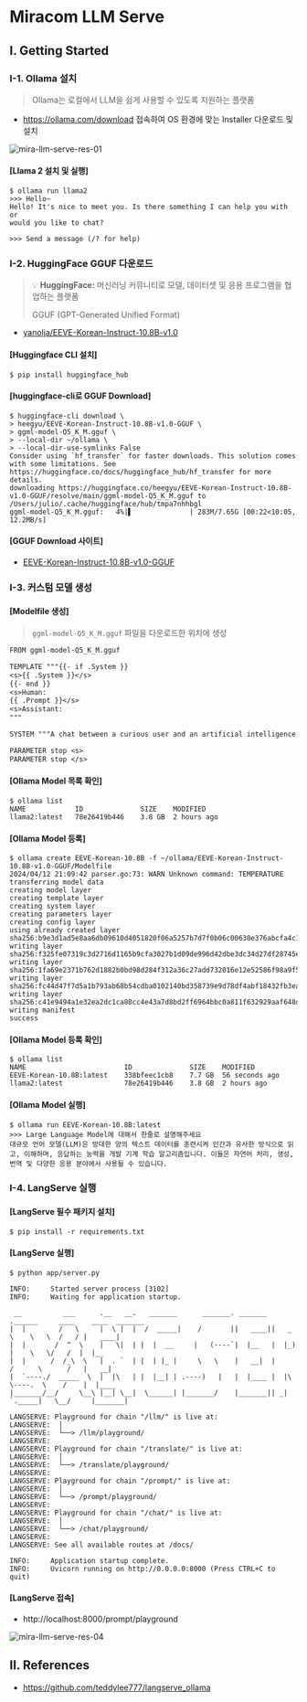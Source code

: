 # Miracom LLM Serve

## I. Getting Started

### I-1. Ollama 설치

> Ollama는 로컬에서 LLM을 쉽게 사용할 수 있도록 지원하는 플랫폼

* https://ollama.com/download 접속하여 OS 환경에 맞는 Installer 다운로드 및 설치

![mira-llm-serve-res-01](https://github.com/miracom-genai/mira-llm-serve/assets/5626425/706428b8-28f2-4c8b-b3b8-16be8f882404)

#### [Llama 2 설치 및 실행]

```shell
$ ollama run llama2
>>> Hello~
Hello! It's nice to meet you. Is there something I can help you with or
would you like to chat?

>>> Send a message (/? for help)
```

### I-2. HuggingFace GGUF 다운로드

> 💡 __HuggingFace:__ 머신러닝 커뮤니티로 모델, 데이터셋 및 응용 프로그램을 협업하는 플랫폼
>
> GGUF (GPT-Generated Unified Format)

* [yanolja/EEVE-Korean-Instruct-10.8B-v1.0](https://huggingface.co/yanolja/EEVE-Korean-Instruct-10.8B-v1.0)

#### [Huggingface CLI 설치]

```shell
$ pip install huggingface_hub
```

#### [huggingface-cli로 GGUF Download]

```shell
$ huggingface-cli download \
> heegyu/EEVE-Korean-Instruct-10.8B-v1.0-GGUF \
> ggml-model-Q5_K_M.gguf \
> --local-dir ~/ollama \
> --local-dir-use-symlinks False
Consider using `hf_transfer` for faster downloads. This solution comes with some limitations. See https://huggingface.co/docs/huggingface_hub/hf_transfer for more details.
downloading https://huggingface.co/heegyu/EEVE-Korean-Instruct-10.8B-v1.0-GGUF/resolve/main/ggml-model-Q5_K_M.gguf to /Users/julio/.cache/huggingface/hub/tmpa7nhhbgl
ggml-model-Q5_K_M.gguf:   4%|▌              | 283M/7.65G [00:22<10:05, 12.2MB/s]
```

#### [GGUF Download 사이트]

* [EEVE-Korean-Instruct-10.8B-v1.0-GGUF](https://huggingface.co/heegyu/EEVE-Korean-Instruct-10.8B-v1.0-GGUF/blob/main/ggml-model-Q5_K_M.gguf)

### I-3. 커스텀 모델 생성

#### [Modelfile 생성]

> `ggml-model-Q5_K_M.gguf` 파일을 다운로드한 위치에 생성

```txt
FROM ggml-model-Q5_K_M.gguf

TEMPLATE """{{- if .System }}
<s>{{ .System }}</s>
{{- end }}
<s>Human:
{{ .Prompt }}</s>
<s>Assistant:
"""

SYSTEM """A chat between a curious user and an artificial intelligence assistant. The assistant gives helpful, detailed, and polite answers to the user's questions."""

PARAMETER stop <s>
PARAMETER stop </s>
```

#### [Ollama Model 목록 확인]

```shell
$ ollama list
NAME         	ID          	SIZE  	MODIFIED
llama2:latest	78e26419b446	3.8 GB	2 hours ago
```

#### [Ollama Model 등록]

```shell
$ ollama create EEVE-Korean-10.8B -f ~/ollama/EEVE-Korean-Instruct-10.8B-v1.0-GGUF/Modelfile
2024/04/12 21:09:42 parser.go:73: WARN Unknown command: TEMPERATURE
transferring model data
creating model layer
creating template layer
creating system layer
creating parameters layer
creating config layer
using already created layer sha256:b9e3d1ad5e8aa6db09610d4051820f06a5257b7d7f0b06c00630e376abcfa4c1
writing layer sha256:f325fe07319c3d2716d1165b9cfa3027b1d09de996d42dbe3dc34d27df28745e
writing layer sha256:1fa69e2371b762d1882b0bd98d284f312a36c27add732016e12e52586f98a9f5
writing layer sha256:fc44d47f7d5a1b793ab68b54cdba0102140bd358739e9d78df4abf18432fb3ea
writing layer sha256:c41e9494a1e32ea2dc1ca80cc4e43a7d8bd2ff6964bbc0a811f632929aaf648d
writing manifest
success
```

#### [Ollama Model 등록 확인]

```shell
$ ollama list
NAME                    	ID          	SIZE  	MODIFIED
EEVE-Korean-10.8B:latest	338bfeec1cb8	7.7 GB	56 seconds ago
llama2:latest           	78e26419b446	3.8 GB	2 hours ago
```

#### [Ollama Model 실행]

```shell
$ ollama run EEVE-Korean-10.8B:latest
>>> Large Language Model에 대해서 한줄로 설명해주세요
대규모 언어 모델(LLM)은 방대한 양의 텍스트 데이터를 훈련시켜 인간과 유사한 방식으로 읽고, 이해하며, 응답하는 능력을 개발 기계 학습 알고리즘입니다. 이들은 자연어 처리, 생성, 번역 및 다양한 응용 분야에서 사용될 수 있습니다.
```

### I-4. LangServe 실행

#### [LangServe 필수 패키지 설치]

```shell
$ pip install -r requirements.txt
```

#### [LangServe 실행]

```shell
$ python app/server.py

INFO:     Started server process [3102]
INFO:     Waiting for application startup.

 __          ___      .__   __.   _______      _______. _______ .______     ____    ____  _______
|  |        /   \     |  \ |  |  /  _____|    /       ||   ____||   _  \    \   \  /   / |   ____|
|  |       /  ^  \    |   \|  | |  |  __     |   (----`|  |__   |  |_)  |    \   \/   /  |  |__
|  |      /  /_\  \   |  . `  | |  | |_ |     \   \    |   __|  |      /      \      /   |   __|
|  `----./  _____  \  |  |\   | |  |__| | .----)   |   |  |____ |  |\  \----.  \    /    |  |____
|_______/__/     \__\ |__| \__|  \______| |_______/    |_______|| _| `._____|   \__/     |_______|

LANGSERVE: Playground for chain "/llm/" is live at:
LANGSERVE:  │
LANGSERVE:  └──> /llm/playground/
LANGSERVE:
LANGSERVE: Playground for chain "/translate/" is live at:
LANGSERVE:  │
LANGSERVE:  └──> /translate/playground/
LANGSERVE:
LANGSERVE: Playground for chain "/prompt/" is live at:
LANGSERVE:  │
LANGSERVE:  └──> /prompt/playground/
LANGSERVE:
LANGSERVE: Playground for chain "/chat/" is live at:
LANGSERVE:  │
LANGSERVE:  └──> /chat/playground/
LANGSERVE:
LANGSERVE: See all available routes at /docs/

INFO:     Application startup complete.
INFO:     Uvicorn running on http://0.0.0.0:8000 (Press CTRL+C to quit)
```

#### [LangServe 접속]

* http://localhost:8000/prompt/playground

![mira-llm-serve-res-04](https://github.com/miracom-genai/mira-llm-serve/assets/5626425/d04c1123-bc5f-4271-a477-ee81e8e0b90d)

## II. References

* https://github.com/teddylee777/langserve_ollama